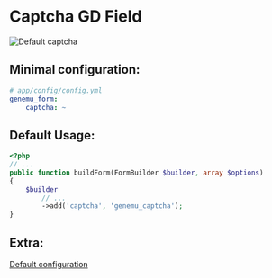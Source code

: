# Captcha GD Field

![Default captcha](https://github.com/genemu/GenemuFormBundle/raw/2.0/Resources/doc/captcha_gd/images/default.png)

## Minimal configuration:

``` yml
# app/config/config.yml
genemu_form:
    captcha: ~
```

## Default Usage:

``` php
<?php
// ...
public function buildForm(FormBuilder $builder, array $options)
{
    $builder
        // ...
        ->add('captcha', 'genemu_captcha');
}
```

## Extra:

[Default configuration](https://github.com/genemu/GenemuFormBundle/blob/master/Resources/doc/captcha_gd/default.md)
